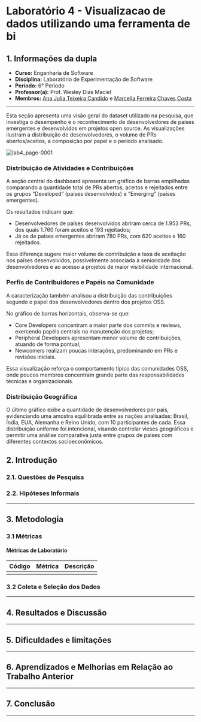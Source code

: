 # Laboratório 4 - Visualizacao de dados utilizando uma ferramenta de bi

## 1. Informações da dupla
- **Curso:** Engenharia de Software
- **Disciplina:** Laboratório de Experimentação de Software
- **Período:** 6° Período
- **Professor(a):** Prof. Wesley Dias Maciel
- **Membros:** [Ana Julia Teixeira Candido](https://github.com/anajuliateixeiracandido) e [Marcella Ferreira Chaves Costa](https://github.com/marcellafccosta)

---

Esta seção apresenta uma visão geral do dataset utilizado na pesquisa, que investiga o desempenho e o reconhecimento de desenvolvedores de países emergentes e desenvolvidos em projetos open source.
As visualizações ilustram a distribuição de desenvolvedores, o volume de PRs abertos/aceitos, a composição por papel e o período analisado.



![lab4_page-0001](https://github.com/user-attachments/assets/832385b1-402e-4036-84e7-595a250c1ee1)


### Distribuição de Atividades e Contribuições
A seção central do dashboard apresenta um gráfico de barras empilhadas comparando a quantidade total de PRs abertos, aceitos e rejeitados entre os grupos “Developed” (países desenvolvidos) e “Emerging” (países emergentes).

Os resultados indicam que:

- Desenvolvedores de países desenvolvidos abriram cerca de 1.953 PRs, dos quais 1.760 foram aceitos e 193 rejeitados;
- Já os de países emergentes abriram 780 PRs, com 620 aceitos e 160 rejeitados.

Essa diferença sugere maior volume de contribuição e taxa de aceitação nos países desenvolvidos, possivelmente associada à senioridade dos desenvolvedores e ao acesso a projetos de maior visibilidade internacional.

### Perfis de Contribuidores e Papéis na Comunidade
A caracterização também analisou a distribuição das contribuições segundo o papel dos desenvolvedores dentro dos projetos OSS.

No gráfico de barras horizontais, observa-se que:
- Core Developers concentram a maior parte dos commits e reviews, exercendo papéis centrais na manutenção dos projetos;
- Peripheral Developers apresentam menor volume de contribuições, atuando de forma pontual;
- Newcomers realizam poucas interações, predominando em PRs e revisões iniciais.

Essa visualização reforça o comportamento típico das comunidades OSS, onde poucos membros concentram grande parte das responsabilidades técnicas e organizacionais.

### Distribuição Geográfica
O último gráfico exibe a quantidade de desenvolvedores por país, evidenciando uma amostra equilibrada entre as nações analisadas: Brasil, Índia, EUA, Alemanha e Reino Unido, com 10 participantes de cada.
Essa distribuição uniforme foi intencional, visando controlar vieses geográficos e permitir uma análise comparativa justa entre grupos de países com diferentes contextos socioeconômicos.

## 2. Introdução


### 2.1. Questões de Pesquisa

### 2.2. Hipóteses Informais


---

## 3. Metodologia

### 3.1 Métricas

#### Métricas de Laboratório 
| Código | Métrica                        | Descrição                                                                                 |
|--------|--------------------------------|-------------------------------------------------------------------------------------------|
| | | |

### 3.2 Coleta e Seleção dos Dados


---
## 4. Resultados e Discussão

---

## 5. Dificuldades e limitações

---

## 6. Aprendizados e Melhorias em Relação ao Trabalho Anterior


---

## 7. Conclusão


---

